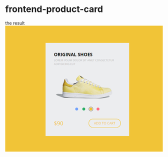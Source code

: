 # frontend-product-card

the result <br />
![alt text](https://github.com/amien020596/frontend-product-card/blob/master/Screenshot_1.png?raw=true)
